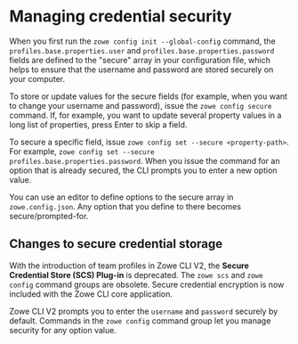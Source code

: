 # Managing credential security

When you first run the `zowe config init --global-config` command, the `profiles.base.properties.user` and `profiles.base.properties.password` fields are defined to the "secure" array in your configuration file, which helps to ensure that the username and password are stored securely on your computer.

To store or update values for the secure fields (for example, when you want to change your username and password), issue the `zowe config secure` command. If, for example, you want to update several property values in a long list of properties, press Enter to skip a field.

To secure a specific field, issue `zowe config set --secure <property-path>`. For example, `zowe config set --secure profiles.base.properties.password`. When you issue the command for an option that is already secured, the CLI prompts you to enter a new option value.

You can use an editor to define options to the secure array in `zowe.config.json`. Any option that you define to there becomes secure/prompted-for.

## Changes to secure credential storage

With the introduction of team profiles in Zowe CLI V2, the **Secure Credential Store (SCS) Plug-in** is deprecated. The `zowe scs` and `zowe config` command groups are obsolete. Secure credential encryption is now included with the Zowe CLI core application.

Zowe CLI V2 prompts you to enter the `username` and `password` securely by default. Commands in the `zowe config` command group let you manage security for any option value.